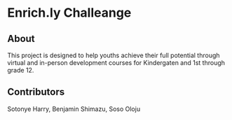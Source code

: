 # Enrich.ly Challeange
## About
This project is designed to help youths achieve their full potential through virtual and in-person development courses for Kindergaten and 1st through grade 12.
## Contributors
Sotonye Harry, Benjamin Shimazu, Soso Oloju
